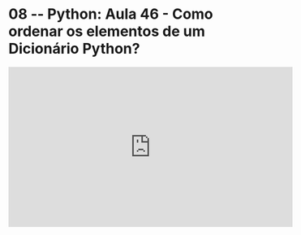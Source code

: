 # 08 -- Python: Aula 46 - Como ordenar os elementos de um Dicionário Python?

<iframe 
        width="560" 
        height="315" 
        src="https://www.youtube.com/embed/xqPbWJOS-Yk" 
        title="YouTube video player" 
        frameborder="0" 
        allow="accelerometer; autoplay; clipboard-write; encrypted-media; gyroscope; picture-in-picture" 
        allowfullscreen
        >
</iframe>

